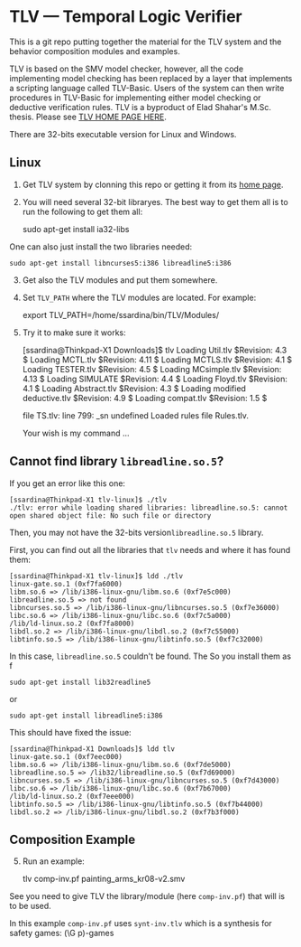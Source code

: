 # TLV — Temporal Logic Verifier

This is a git repo putting together the material for the TLV system and the behavior composition modules and examples.

TLV is based on the SMV model checker, however, all the code implementing model checking has been replaced by a layer that implements a scripting 
language called TLV-Basic. Users of the system can then write procedures in TLV-Basic for implementing either model checking or deductive verification 
rules. TLV is a byproduct of Elad Shahar's M.Sc. thesis. Please see [TLV HOME PAGE HERE](https://cs.nyu.edu/acsys/tlv/index.html).

There are 32-bits executable version for Linux and Windows.

## Linux

1. Get TLV system by clonning this repo or getting it from its [home page](http://www.cs.nyu.edu/acsys/tlv/index.html).
2. You will need several 32-bit libraryes. The best way to get them all is to run the following to get them all:

    sudo apt-get install ia32-libs

 One can also just install the two libraries needed:

    sudo apt-get install libncurses5:i386 libreadline5:i386

3. Get also the TLV modules and put them somewhere.
4. Set `TLV_PATH` where the TLV modules are located. For example:

    export TLV_PATH=/home/ssardina/bin/TLV/Modules/

5. Try it to make sure it works:

    [ssardina@Thinkpad-X1 Downloads]$ tlv
    Loading Util.tlv $Revision: 4.3 $
    Loading MCTL.tlv $Revision: 4.11 $
    Loading MCTLS.tlv $Revision: 4.1 $
    Loading TESTER.tlv $Revision: 4.5 $
    Loading MCsimple.tlv  $Revision: 4.13 $
    Loading SIMULATE $Revision: 4.4 $
    Loading Floyd.tlv $Revision: 4.1 $
    Loading Abstract.tlv  $Revision: 4.3 $
    Loading modified deductive.tlv $Revision: 4.9 $
    Loading compat.tlv $Revision: 1.5 $

    file TS.tlv: line 799: _sn undefined Loaded rules file Rules.tlv.

      Your wish is my command ... 


    >> 

## Cannot find library `libreadline.so.5`?

If you get an error like this one:

    [ssardina@Thinkpad-X1 tlv-linux]$ ./tlv 
    ./tlv: error while loading shared libraries: libreadline.so.5: cannot open shared object file: No such file or directory

Then, you may not have the 32-bits version`libreadline.so.5` library.

First, you can find out all the libraries that `tlv` needs and where it has found them:

    [ssardina@Thinkpad-X1 tlv-linux]$ ldd ./tlv 
	linux-gate.so.1 (0xf7fa6000)
	libm.so.6 => /lib/i386-linux-gnu/libm.so.6 (0xf7e5c000)
	libreadline.so.5 => not found
	libncurses.so.5 => /lib/i386-linux-gnu/libncurses.so.5 (0xf7e36000)
	libc.so.6 => /lib/i386-linux-gnu/libc.so.6 (0xf7c5a000)
	/lib/ld-linux.so.2 (0xf7fa8000)
	libdl.so.2 => /lib/i386-linux-gnu/libdl.so.2 (0xf7c55000)
	libtinfo.so.5 => /lib/i386-linux-gnu/libtinfo.so.5 (0xf7c32000)

In this case, `libreadline.so.5` couldn't be found. The So you install them as f

    sudo apt-get install lib32readline5

or

    sudo apt-get install libreadline5:i386
    
This should have fixed the issue:

    [ssardina@Thinkpad-X1 Downloads]$ ldd tlv
	linux-gate.so.1 (0xf7eec000)
	libm.so.6 => /lib/i386-linux-gnu/libm.so.6 (0xf7de5000)
	libreadline.so.5 => /lib32/libreadline.so.5 (0xf7d69000)
	libncurses.so.5 => /lib/i386-linux-gnu/libncurses.so.5 (0xf7d43000)
	libc.so.6 => /lib/i386-linux-gnu/libc.so.6 (0xf7b67000)
	/lib/ld-linux.so.2 (0xf7eee000)
	libtinfo.so.5 => /lib/i386-linux-gnu/libtinfo.so.5 (0xf7b44000)
	libdl.so.2 => /lib/i386-linux-gnu/libdl.so.2 (0xf7b3f000)

    


## Composition Example



5. Run an example:

   tlv comp-inv.pf painting_arms_kr08-v2.smv

See you need to give TLV the library/module (here `comp-inv.pf`) that will is to be used.

In this example `comp-inv.pf` uses `synt-inv.tlv` which is a synthesis for safety games: (\G p)-games


